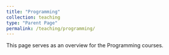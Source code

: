 ```yaml
---
title: "Programming"
collection: teaching
type: "Parent Page"
permalink: /teaching/programming/
---
```


This page serves as an overview for the Programming courses.
